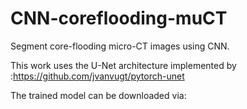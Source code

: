 # CNN-coreflooding-muCT
Segment core-flooding micro-CT images using CNN. 

This work uses the U-Net architecture implemented by :https://github.com/jvanvugt/pytorch-unet

The trained model can be downloaded via:
